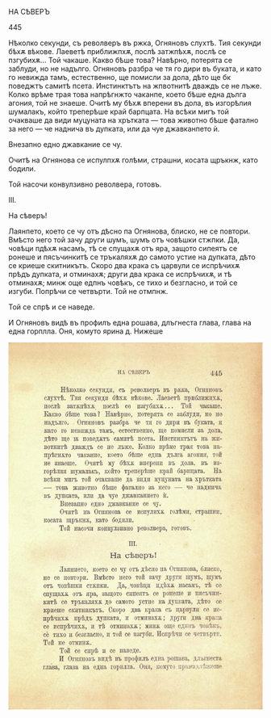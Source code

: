 ﻿НА СѢВЕРЪ

445

Нѣколко секунди, съ револверъ въ ржка, Огняновъ слухтѣ. Тия секунди бѣхѫ вѣкове. Лаеветѣ приближпхѫ, послѣ затжпѣхѫ, послѣ се пзгубихѫ... Той чакаше. Какво бѣше това? Навѣрно, потерята се заблуди, но не надълго. Огняновъ разбра че тя го дири въ буката, и като го невижда тамъ, естественно, ще помисли за дола, дѣто ще бк поведжтъ самитѣ псета. Инстинктътъ на жпвотнитѣ дваждъ се не лъже. Колко врѣме трая това напрѣгнжто чаканпе, което бѣше една дълга агония, той не знаеше. Очитѣ му бѣхѫ вперени въ дола, въ изгорѣлия шумалакъ, който треперѣше край барпцата. На всѣки мигъ той очакваше да види муцуната на хрътката — това животно бѣше фатално за него — че наднича въ дупката, или да чуе джавканпето ѝ.

Внезапно едно джавкание се чу.

Очитѣ на Огнянова се испулпхѫ голѣми, страшни, косата щръкнж, като бодили.

Той насочи конвулзивно револвера, готовъ.

III.

На сѣверъ!

Лаянпето, което се чу отъ дѣсно па Огнянова, блиско, не се повтори. Вмѣсто него той зачу други шумъ, шумъ отъ човѣшки стжпки. Да, човѣци пдѣхѫ насамъ, тѣ се спущахѫ отъ яра, защото сипеятъ се ронеше и пясъчинкитѣ се тръкаляхѫ до самото устие на дупката, дѣто се криеше скитникътъ. Скоро два крака съ царвули се испрѣчихѫ прѣдъ дупката, и отминахѫ; други два крака се испрѣчихѫ, и тѣ отминахѫ; минж още едпнъ човѣкъ, се тихо и безгласно, и той се изгуби. Попрѣчи се четвърти. Той не отмпнж.

Той се спрѣ и се наведе.

И Огняновъ видѣ въ профилъ една рошава, длъгнеста глава, глава на една горплла. Оня, комуто ярина д. Нижеше

![original](images/496.jpg)

